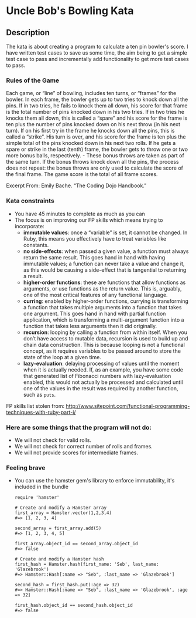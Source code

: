 # Uncle Bob's Bowling Kata

## Description

The kata is about creating a program to calculate a ten pin bowler's score.
I have written test cases to save us some time, the aim being to get a simple test case to pass and incrementally add functionality to get more test cases to pass.

### Rules of the Game

Each game, or “line” of bowling, includes ten turns, or “frames” for the bowler.
In each frame, the bowler gets up to two tries to knock down all the pins.
If in two tries, he fails to knock them all down, his score for that frame is the total number of pins knocked down in his two tries.
If in two tries he knocks them all down, this is called a “spare” and his score for the frame is ten plus the number of pins knocked down on his next throw (in his next turn).
If on his first try in the frame he knocks down all the pins, this is called a “strike”. His turn is over, and his score for the frame is ten plus the simple total of the pins knocked down in his next two rolls.
If he gets a spare or strike in the last (tenth) frame, the bowler gets to throw one or two more bonus balls, respectively. - These bonus throws are taken as part of the same turn. If the bonus throws knock down all the pins, the process does not repeat: the bonus throws are only used to calculate the score of the final frame.
The game score is the total of all frame scores.

Excerpt From: Emily Bache. “The Coding Dojo Handbook.”

### Kata constraints

* You have 45 minutes to complete as much as you can
* The focus is on improving our FP skills which means trying to incorporate:
  * **immutable values**: once a “variable” is set, it cannot be changed. In Ruby, this means you effectively have to treat variables like constants.
  * **no side-effects**: when passed a given value, a function must always return the same result. This goes hand in hand with having immutable values; a function can never take a value and change it, as this would be causing a side-effect that is tangential to returning a result.
  * **higher-order functions**: these are functions that allow functions as arguments, or use functions as the return value. This is, arguably, one of the most critical features of any functional language.
  * **curring**: enabled by higher-order functions, currying is transforming a function that takes multiple arguments into a function that takes one argument. This goes hand in hand with partial function application, which is transforming a multi-argument function into a function that takes less arguments then it did originally.
  * **recursion**: looping by calling a function from within itself. When you don’t have access to mutable data, recursion is used to build up and chain data construction. This is because looping is not a functional concept, as it requires variables to be passed around to store the state of the loop at a given time.
  * **lazy-evaluation**: delaying processing of values until the moment when it is actually needed. If, as an example, you have some code that generated list of Fibonacci numbers with lazy-evaluation enabled, this would not actually be processed and calculated until one of the values in the result was required by another function, such as `puts`.

FP skills list stolen from: http://www.sitepoint.com/functional-programming-techniques-with-ruby-part-i/

### Here are some things that the program will not do:

* We will not check for valid rolls.
* We will not check for correct number of rolls and frames.
* We will not provide scores for intermediate frames.

### Feeling brave

* You can use the hamster gem's library to enforce immutability, it's included in the bundle

    ```
    require 'hamster'

    # Create and modify a Hamster array
    first_array = Hamster.vector(1,2,3,4)
    #=> [1, 2, 3, 4]

    second_array = first_array.add(5)
    #=> [1, 2, 3, 4, 5]

    first_array.object_id == second_array.object_id
    #=> false

    # Create and modify a Hamster hash
    first_hash = Hamster.hash(first_name: 'Seb', last_name: 'Glazebrook')
    #=> Hamster::Hash[:name => "Seb", :last_name => 'Glazebrook']

    second_hash = first_hash.put(:age => 32)
    #=> Hamster::Hash[:name => "Seb", :last_name => 'Glazebrook', :age => 32]

    first_hash.object_id == second_hash.object_id
    #=> false
    ```